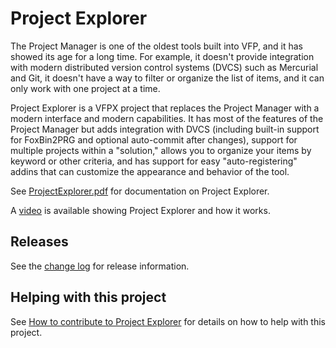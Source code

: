 # Project Explorer

The Project Manager is one of the oldest tools built into VFP, and it has showed its age for a long time. For example, it doesn't provide integration with modern distributed version control systems (DVCS) such as Mercurial and Git, it doesn't have a way to filter or organize the list of items, and it can only work with one project at a time.

Project Explorer is a VFPX project that replaces the Project Manager with a modern interface and modern capabilities. It has most of the features of the Project Manager but adds integration with DVCS (including built-in support for FoxBin2PRG and optional auto-commit after changes), support for multiple projects within a "solution," allows you to organize your items by keyword or other criteria, and has support for easy "auto-registering" addins that can customize the appearance and behavior of the tool.

See [ProjectExplorer.pdf](ProjectExplorer.pdf) for documentation on Project Explorer.

A [video](https://youtu.be/G43sUwYlDJ0) is available showing Project Explorer and how it works.

## Releases

See the [change log](ChangeLog.md) for release information.

## Helping with this project

See [How to contribute to Project Explorer](.github/CONTRIBUTING.md) for details on how to help with this project.
